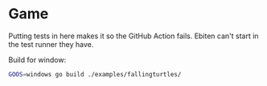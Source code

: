# Game

Putting tests in here makes it so the GitHub Action fails. Ebiten can't start in the test runner they have.

Build for window:

```bash
GOOS=windows go build ./examples/fallingturtles/
```
